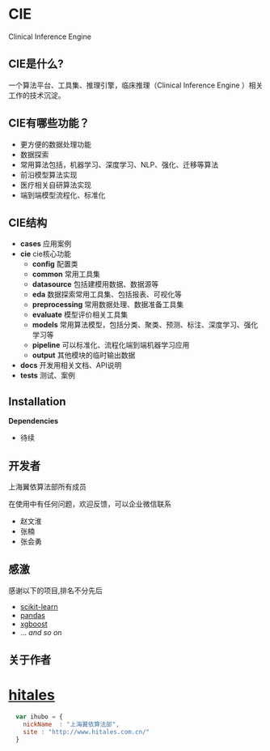 
# CIE 
Clinical Inference Engine

## CIE是什么?

一个算法平台、工具集、推理引擎，临床推理（Clinical Inference Engine ）相关工作的技术沉淀。 


## CIE有哪些功能？
* 更方便的数据处理功能
* 数据探索
* 常用算法包括，机器学习、深度学习、NLP、强化、迁移等算法
* 前沿模型算法实现
* 医疗相关自研算法实现
* 端到端模型流程化、标准化

## CIE结构
* **cases**
  应用案例
* **cie**
  cie核心功能
  * **config**
  配置类
  * **common**
  常用工具集
  * **datasource**
  包括建模用数据、数据源等
  * **eda**
  数据探索常用工具集、包括报表、可视化等
  * **preprocessing**
  常用数据处理、数据准备工具集
  * **evaluate**
  模型评价相关工具集
  * **models**
  常用算法模型，包括分类、聚类、预测、标注、深度学习、强化学习等
  * **pipeline**
  可以标准化、流程化端到端机器学习应用
  * **output**
  其他模块的临时输出数据
* **docs**
  开发用相关文档、API说明
* **tests**
  测试、案例

## Installation
**Dependencies**
* 待续

## 开发者
上海翼依算法部所有成员

在使用中有任何问题，欢迎反馈，可以企业微信联系
* 赵文淮
* 张楠
* 张会勇
## 感激
感谢以下的项目,排名不分先后

* [scikit-learn](https://github.com/scikit-learn/scikit-learn) 
* [pandas](https://github.com/pandas-dev/pandas)
* [xgboost](https://github.com/dmlc/xgboost)
* ... *and so on*

## 关于作者

# [**hitales**](http://www.hitales.com.cn/)
```javascript
  var ihubo = {
    nickName  : "上海翼依算法部",
    site : "http://www.hitales.com.cn/"
  }
```
